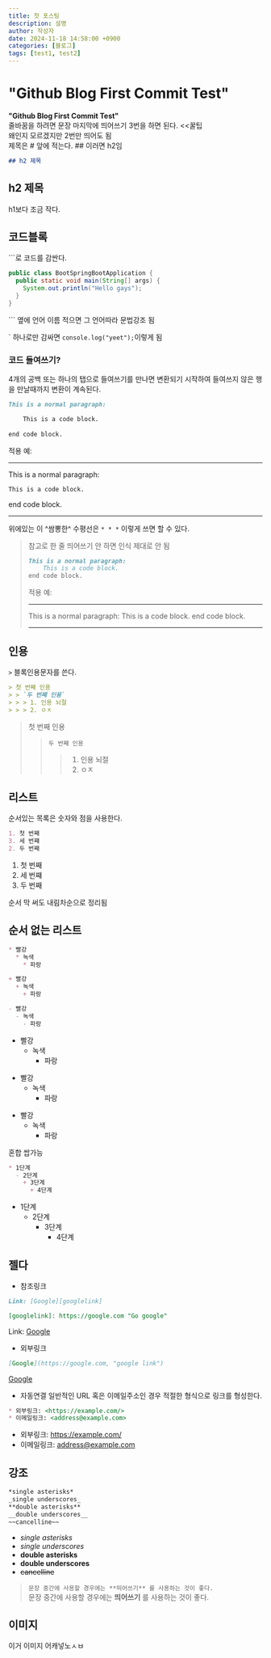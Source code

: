```yaml
---
title: 첫 포스팅
description: 설명
author: 작성자
date: 2024-11-18 14:58:00 +0900
categories: [블로그]
tags: [test1, test2]
---
```


# **"Github Blog First Commit Test"**
**"Github Blog First Commit Test"**   
줄바꿈을 하려면 문장 마지막에 띄어쓰기 3번을 하면 된다. <<꿀팁   
왜인지 모르겠지만 2번만 띄어도 됨   
제목은 # 앞에 적는다. ## 이러면 h2임
```markdown
## h2 제목
```

## h2 제목
h1보다 조금 작다.

## 코드블록
\`\`\`로 코드를 감싼다.
```java
public class BootSpringBootApplication {
  public static void main(String[] args) {
    System.out.println("Hello gays");
  }
}
```
\`\`\` 옆에 언어 이름 적으면 그 언어따라 문법강조 됨

\` 하나로만 감싸면 `console.log("yeet");`이렇게 됨

### 코드 들여쓰기?
4개의 공백 또는 하나의 탭으로 들여쓰기를 만나면 변환되기 시작하여 들여쓰지 않은 행을 만날때까지 변환이 계속된다.
```markdown
This is a normal paragraph:

    This is a code block.
    
end code block.
```
적용 예:
* * *
This is a normal paragraph:

    This is a code block.
    
end code block.
* * *
위에있는 이 ^쌈뽕한^ 수평선은 `* * *` 이렇게 쓰면 할 수 있다.
> 참고로 한 줄 띄어쓰기 안 하면 인식 제대로 안 됨
> ```markdown
> This is a normal paragraph:
>     This is a code block.
> end code block.
> ```
> 적용 예:
> * * *
> This is a normal paragraph:
>     This is a code block.
> end code block.
> * * *

## 인용
`>` 블록인용문자를 쓴다.
```markdown
> 첫 번째 인용
> > `두 번째 인용`
> > > 1. 인용 뇌절
> > > 2. ㅇㅈ
```
> 첫 번째 인용
> > `두 번째 인용`
> > > 1. 인용 뇌절
> > > 2. ㅇㅈ

## 리스트
순서있는 목록은 숫자와 점을 사용한다.
```markdown
1. 첫 번째
3. 세 번쨰
2. 두 번째
```
1. 첫 번째
3. 세 번쨰
2. 두 번째

순서 막 써도 내림차순으로 정리됨

## 순서 없는 리스트
```markdown
* 빨강
  * 녹색
    * 파랑

+ 빨강
  + 녹색
    + 파랑

- 빨강
  - 녹색
    - 파랑
```
* 빨강
  * 녹색
    * 파랑

+ 빨강
  + 녹색
    + 파랑

- 빨강
  - 녹색
    - 파랑

혼합 쌉가능
```markdown
* 1단계
  - 2단계
    + 3단계
      + 4단계
```
* 1단계
  - 2단계
    + 3단계
      + 4단계

## 젤다
* 참조링크

```markdown
Link: [Google][googlelink]

[googlelink]: https://google.com "Go google"
```
Link: [Google][googlelink]

[googlelink]: https://google.com "Go google"
* 외부링크

```markdown
[Google](https://google.com, "google link")
```
[Google](https://google.com, "google link")
* 자동연결
일반적인 URL 혹은 이메일주소인 경우 적절한 형식으로 링크를 형성한다.

```markdown
* 외부링크: <https://example.com/>
* 이메일링크: <address@example.com>
```
* 외부링크: <https://example.com/>
* 이메일링크: <address@example.com>

## 강조
```markdown
*single asterisks*
_single underscores_
**double asterisks**
__double underscores__
~~cancelline~~
```
* *single asterisks*
* _single underscores_
* **double asterisks**
* __double underscores__
* ~~cancelline~~
> `문장 중간에 사용할 경우에는 **띄어쓰기** 를 사용하는 것이 좋다.`   
> 문장 중간에 사용할 경우에는 **띄어쓰기** 를 사용하는 것이 좋다.

## 이미지
이거 이미지 어캐넣노ㅅㅂ